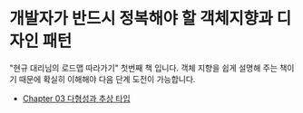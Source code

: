 # 개발자가 반드시 정복해야 할 객체지향과 디자인 패턴

"현규 대리님의 로드맵 따라가기" 첫번째 책 입니다.
객체 지향을 쉽게 설명해 주는 책이기 때문에 확실히 이해해야 다음 단계 도전이 가능합니다.

- [Chapter 03 다형성과 추상 타입](./ch3-OOP.md)